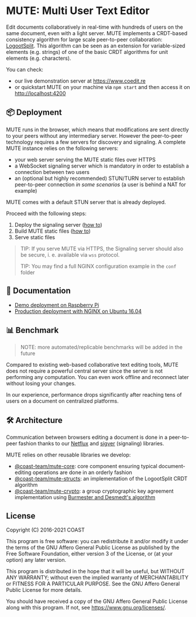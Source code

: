 # MUTE: Multi User Text Editor

Edit documents collaboratively in real-time with hundreds of users on the same document, even with a light server. MUTE implements a CRDT-based consistency algorithm for large scale peer-to-peer collaboration: [LogootSplit](https://github.com/coast-team/mute-structs#ref-1). This algorithm can be seen as an extension for variable-sized elements (e.g. strings) of one of the basic CRDT algorithms for unit elements (e.g. characters).

You can check:

- our live demonstration server at <https://www.coedit.re>
- or quickstart MUTE on your machine via `npm start` and then access it on <http://localhost:4200>

## :package: Deployment

MUTE runs in the browser, which means that modifications are sent directly to your peers without any intermediary server. However the peer-to-peer technology requires a few servers for discovery and signaling. A complete MUTE instance relies on the following servers:

- your web server serving the MUTE static files over HTTPS
- a WebSocket signaling server which is mandatory in order to establish a connection between two users
- an (optional but highly recommended) STUN/TURN server to establish peer-to-peer connection _in some scenarios_ (a user is behind a NAT for example)

MUTE comes with a default STUN server that is already deployed.

Proceed with the following steps:

1.  Deploy the signaling server ([how to](https://github.com/coast-team/sigver))
2.  Build MUTE static files ([how to](#build))
3.  Serve static files

> TIP: If you serve MUTE via HTTPS, the Signaling server should also be secure, i. e. available via `wss` protocol.
>
> TIP: You may find a full NGINX configuration example in the `conf` folder

## :book: Documentation

- [Demo deployment on Raspberry Pi](https://github.com/coast-team/mute/wiki/Deploy:-Raspberry-Pi)
- [Production deployment with NGINX on Ubuntu 16.04](https://github.com/coast-team/mute/wiki/Deploy:-Production)

## :bar_chart: Benchmark

> NOTE: more automated/replicable benchmarks will be added in the future

Compared to existing web-based collaborative text editing tools, MUTE does not require a powerful central server since the server is not performing any computation. You can even work offline and reconnect later without losing your changes.

In our experience, performance drops significantly after reaching tens of users on a document on centralized platforms.

## :hammer_and_wrench: Architecture

Communication between browsers editing a document is done in a peer-to-peer fashion thanks to our [Netflux](https://github.com/coast-team/netflux) and [sigver](https://github.com/coast-team/sigver) (signaling) libraries.

MUTE relies on other reusable libraries we develop:

- [@coast-team/mute-core](https://github.com/coast-team/mute-core): core component ensuring typical document-editing operations are done in an orderly fashion
- [@coast-team/mute-structs](https://github.com/coast-team/mute-structs): an implementation of the LogootSplit CRDT algorithm
- [@coast-team/mute-crypto](https://github.com/coast-team/mute-crypto): a group cryptographic key agreement implementation using [Burmester and Desmedt's algorithm](https://github.com/coast-team/mute-crypto)

## License

Copyright (C) 2016-2021 COAST

This program is free software: you can redistribute it and/or modify
it under the terms of the GNU Affero General Public License as published
by the Free Software Foundation, either version 3 of the License, or
(at your option) any later version.

This program is distributed in the hope that it will be useful,
but WITHOUT ANY WARRANTY; without even the implied warranty of
MERCHANTABILITY or FITNESS FOR A PARTICULAR PURPOSE. See the
GNU Affero General Public License for more details.

You should have received a copy of the GNU Affero General Public License
along with this program. If not, see <https://www.gnu.org/licenses/>.
